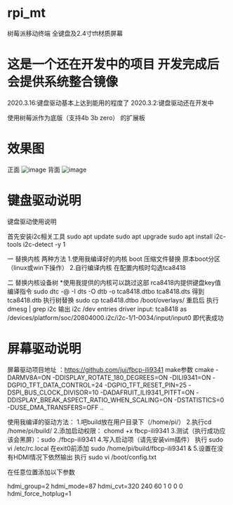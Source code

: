 # rpi_mt
树莓派移动终端 全键盘及2.4寸tft材质屏幕

# 这是一个还在开发中的项目 开发完成后会提供系统整合镜像
2020.3.16:键盘驱动基本上达到能用的程度了
2020.3.2:键盘驱动还在开发中

使用树莓派作为底版（支持4b 3b zero） 的扩展板

# 效果图
正面
![image](https://github.com/bilibilifmk/rpi_mt/blob/master/%E6%AD%A3%E9%9D%A2.jpg)
背面
![image](https://github.com/bilibilifmk/rpi_mt/blob/master/%E8%83%8C%E9%9D%A2.jpg)


# 键盘驱动说明
键盘驱动使用说明 

 首先安装i2c相关工具
sudo apt update
sudo apt upgrade
sudo apt install i2c-tools
i2c-detect -y 1

 一 替换内核 两种方法
1.使用我编译好的内核 boot 压缩文件替换 原本boot分区 （linux或win下操作）
2.自行编译内核 在配置内核时勾选tca8418

二 替换内核设备树
 *使用我提供的内核可以跳过这部
rca8418内提供键盘key值 
编译指令 sudo dtc -@ -I dts -O dtb -o tca8418.dtbo tca8418.dts
得到tca8418.dtb  执行树替换 sudo cp tca8418.dtbo /boot/overlays/
重启后 执行dmesg | grep i2c 
输出 
i2c /dev entries driver
input: tca8418 as /devices/platform/soc/20804000.i2c/i2c-1/1-0034/input/input0
即代表成功

# 屏幕驱动说明

屏幕驱动项目地址 ：https://github.com/juj/fbcp-ili9341
make参数
cmake -DARMV8A=ON -DDISPLAY_ROTATE_180_DEGREES=ON -DILI9341=ON -DGPIO_TFT_DATA_CONTROL=24 -DGPIO_TFT_RESET_PIN=25 -DSPI_BUS_CLOCK_DIVISOR=10 -DADAFRUIT_ILI9341_PITFT=ON -DDISPLAY_BREAK_ASPECT_RATIO_WHEN_SCALING=ON -DSTATISTICS=0 -DUSE_DMA_TRANSFERS=OFF ..



使用我编译的驱动方法：
1.吧build放在用户目录下（/home/pi/）
2.执行cd /home/pi/build/
2.添加启动权限： chomd +x fbcp-ili9341
3.测试（执行成功应该会黑屏）：sudo ./fbcp-ili9341
4.写入启动项（请先安装vim插件）
执行  sudo vi /etc/rc.local
在exit0前添加 sudo /home/pi/build/fbcp-ili9341 &
5.设置在没有HDMI情况下依然输出
执行 sudo vi /boot/config.txt

在任意位置添加以下参数

hdmi_group=2
hdmi_mode=87
hdmi_cvt=320 240 60 1 0 0 0
hdmi_force_hotplug=1
